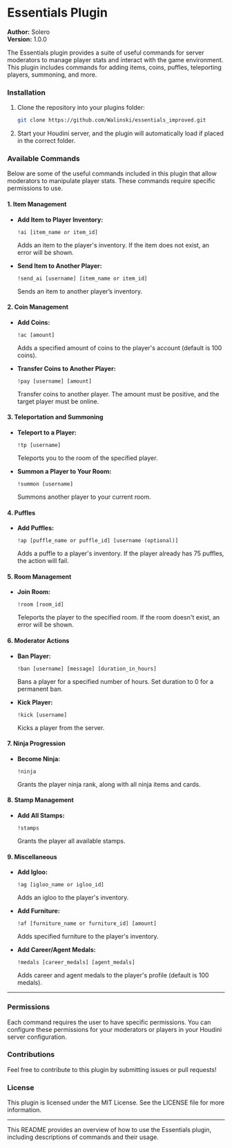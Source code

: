 # Essentials Plugin

**Author:** Solero  
**Version:** 1.0.0  

The Essentials plugin provides a suite of useful commands for server moderators to manage player stats and interact with the game environment. This plugin includes commands for adding items, coins, puffles, teleporting players, summoning, and more.

### Installation

1. Clone the repository into your plugins folder:
   ```bash
   git clone https://github.com/Walinski/essentials_improved.git
   ```

2. Start your Houdini server, and the plugin will automatically load if placed in the correct folder.

### Available Commands

Below are some of the useful commands included in this plugin that allow moderators to manipulate player stats. These commands require specific permissions to use.

#### **1. Item Management**

- **Add Item to Player Inventory:**
  ```
  !ai [item_name or item_id]
  ```
  Adds an item to the player's inventory. If the item does not exist, an error will be shown.

- **Send Item to Another Player:**
  ```
  !send_ai [username] [item_name or item_id]
  ```
  Sends an item to another player’s inventory.

#### **2. Coin Management**

- **Add Coins:**
  ```
  !ac [amount]
  ```
  Adds a specified amount of coins to the player's account (default is 100 coins).

- **Transfer Coins to Another Player:**
  ```
  !pay [username] [amount]
  ```
  Transfer coins to another player. The amount must be positive, and the target player must be online.

#### **3. Teleportation and Summoning**

- **Teleport to a Player:**
  ```
  !tp [username]
  ```
  Teleports you to the room of the specified player.

- **Summon a Player to Your Room:**
  ```
  !summon [username]
  ```
  Summons another player to your current room.

#### **4. Puffles**

- **Add Puffles:**
  ```
  !ap [puffle_name or puffle_id] [username (optional)]
  ```
  Adds a puffle to a player's inventory. If the player already has 75 puffles, the action will fail.

#### **5. Room Management**

- **Join Room:**
  ```
  !room [room_id]
  ```
  Teleports the player to the specified room. If the room doesn't exist, an error will be shown.

#### **6. Moderator Actions**

- **Ban Player:**
  ```
  !ban [username] [message] [duration_in_hours]
  ```
  Bans a player for a specified number of hours. Set duration to 0 for a permanent ban.

- **Kick Player:**
  ```
  !kick [username]
  ```
  Kicks a player from the server.

#### **7. Ninja Progression**

- **Become Ninja:**
  ```
  !ninja
  ```
  Grants the player ninja rank, along with all ninja items and cards.

#### **8. Stamp Management**

- **Add All Stamps:**
  ```
  !stamps
  ```
  Grants the player all available stamps.

#### **9. Miscellaneous**

- **Add Igloo:**
  ```
  !ag [igloo_name or igloo_id]
  ```
  Adds an igloo to the player's inventory.

- **Add Furniture:**
  ```
  !af [furniture_name or furniture_id] [amount]
  ```
  Adds specified furniture to the player's inventory.

- **Add Career/Agent Medals:**
  ```
  !medals [career_medals] [agent_medals]
  ```
  Adds career and agent medals to the player's profile (default is 100 medals).

---

### Permissions

Each command requires the user to have specific permissions. You can configure these permissions for your moderators or players in your Houdini server configuration.

### Contributions

Feel free to contribute to this plugin by submitting issues or pull requests!

### License

This plugin is licensed under the MIT License. See the LICENSE file for more information.

---

This README provides an overview of how to use the Essentials plugin, including descriptions of commands and their usage.
